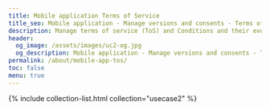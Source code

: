 ```yaml
---
title: Mobile application Terms of Service
title_seo: Mobile application - Manage versions and consents - Terms of Service
description: Manage terms of service (ToS) and Conditions and their evolution in mobile application. On easy way to integrate all aspects of ToS, centralise privacy and preferences.
header:
  og_image: /assets/images/uc2-og.jpg
  og_description: Mobile application - Manage versions and consents - Terms of Service
permalink: /about/mobile-app-tos/
toc: false
menu: true
---
```


{% include collection-list.html collection="usecase2" %}
